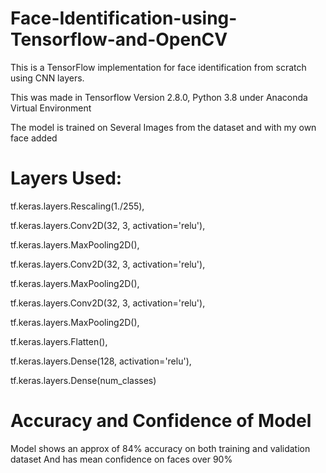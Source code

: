 # Face-Identification-using-Tensorflow-and-OpenCV
This is a TensorFlow implementation for face identification from scratch using CNN layers.

This was made in Tensorflow Version 2.8.0, Python 3.8 under Anaconda Virtual Environment

The model is trained on Several Images from the dataset and with my own face added

# Layers Used:
  tf.keras.layers.Rescaling(1./255),
  
  tf.keras.layers.Conv2D(32, 3, activation='relu'),
  
  tf.keras.layers.MaxPooling2D(),
  
  tf.keras.layers.Conv2D(32, 3, activation='relu'),
  
  tf.keras.layers.MaxPooling2D(),
  
  tf.keras.layers.Conv2D(32, 3, activation='relu'),
  
  tf.keras.layers.MaxPooling2D(),
  
  tf.keras.layers.Flatten(),
  
  tf.keras.layers.Dense(128, activation='relu'),
  
  tf.keras.layers.Dense(num_classes)

# Accuracy and Confidence of Model
Model shows an approx of 84% accuracy on both training and validation dataset
And has mean confidence on faces over 90%





